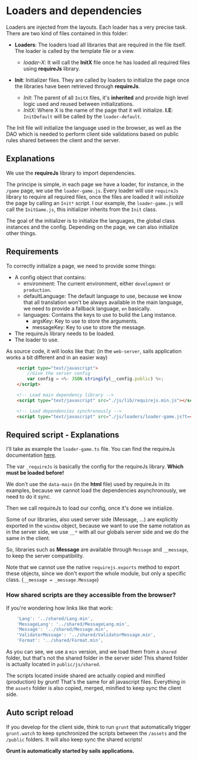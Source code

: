 # Loaders and dependencies

Loaders are injected from the layouts. Each loader has a very precise task. There are two kind of files contained in this folder:

- **Loaders**: The loaders load all libraries that are required in the file itself. The loader is called by the template file or a view.
    - *loader-X*: It will call the **InitX** file once he has loaded all required files using **requireJs** library.

- **Init**: Initializer files. They are called by loaders to initialize the page once the libraries have been retrieved through **requireJs**.
    - *Init*: The parent of all `InitX` files, it's **inherited** and provide high level logic used and reused between initializations.
    - *InitX*: Where X is the name of the page that it will initialize. **I.E**: `InitDefault` will be called by the `loader-default`.

The Init file will initialize the language used in the browser, as well as the DAO which is needed to perform client side validations based on public rules shared between the client and the server.

## Explanations
We use the **requireJs** library to import dependencies.

The principe is simple, in each page we have a loader, for instance, in the `/game` page, we use the `loader-game.js`.
Every loader will use `requireJs` library to require all required files, once the files are loaded it will *initialize* the page by calling an `Init*` script.
I our example, the `loader-game.js` will call the `InitGame.js`, this initializer inherits from the `Init` class.

The goal of the initializer is to initialize the languages, the global class instances and the config. Depending on the page, we can also initialize other things.

## Requirements
To correctly initialize a page, we need to provide some things:

- A config object that contains:
    - environment: The current environment, either `development` or `production`.
    - defaultLanguage: The default language to use, because we know that all translation won't be always available in the main language, we need to provide a fallback language, `en` basically.
    - languages: Contains the keys to use to build the Lang instance.
        - argsKey: Key to use to store the arguments.
        - messageKey: Key to use to store the message.
- The requireJs library needs to be loaded.
- The loader to use.

As source code, it will looks like that: (in the `web-server`, sails application works a bit different and in an easier way)

```html
    <script type="text/javascript">
        //Give the server config
        var config = <%- JSON.stringify(__config.public) %>;
    </script>

    <!-- Load main dependency library -->
    <script type="text/javascript" src="./js/lib/requirejs.min.js"></script>

    <!-- Load dependencies synchronously -->
    <script type="text/javascript" src="./js/loaders/loader-game.js?t=<%- date %>"></script>
```

## Required script - Explanations
I'll take as example the `loader-game.ts` file. You can find the requireJs documentation [here](http://requirejs.org/docs/api.html).

The var `_requireJs` is basically the config for the requireJs library. **Which must be loaded before!**

We don't use the `data-main` (in the **html** file) used by requireJs in its examples, because we cannot load the dependencies asynchronously, we need to do it sync.

Then we call requireJs to load our config, once it's done we initialize.

Some of our libraries, also used server side (Message, ...) are explicitly exported in the `window` object, because we want to use the same notation as in the server side,
we use `__*` with all our globals server side and we do the same in the client.

So, libraries such as **Message** are available through `Message` and `__message`, to keep the server compatibility.

Note that we cannot use the native `requirejs.exports` method to export these objects, since we don't export the whole module, but only a specific class. (`__message = _message.Message`)

### How shared scripts are they accessible from the browser?
If you're wondering how links like that work:

```js
    'Lang': '../shared/Lang.min',
    'MessageLang': '../shared/MessageLang.min',
    'Message': '../shared/Message.min',
    'ValidatorMessage': '../shared/ValidatorMessage.min',
    'Format': '../shared/Format.min',
```

As you can see, we use a `min` version, and we load them from a `shared` folder, but that's not the shared folder in the server side!
This shared folder is actually located in `public/js/shared`.

The scripts located inside shared are actually copied and minified (production) by grunt! That's the same for all javascript files.
Everything in the `assets` folder is also copied, merged, minified to keep sync the client side.

## Auto script reload
If you develop for the client side, think to run `grunt` that automatically trigger `grunt.watch` to keep synchronized the scripts between the `/assets` and the `/public` folders.
It will also keep sync the shared scripts!

**Grunt is automatically started by sails applications.**